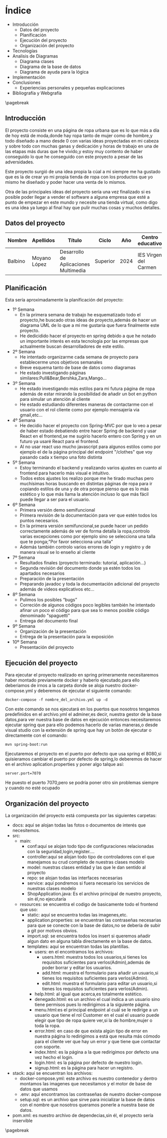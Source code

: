 # Índice

* Introducción
  * Datos del proyecto
  * Planificación
  * Ejecución del proyecto
  * Organización del proyecto
* Tecnologías
* Analisis de Diagramas
  * Diagrama clases
  * Diagrama de la base de datos
  * Diagrama de ayuda para la lógica
* Implementación
* Conclusiones
  * Experiencias personales y pequeñas explicaciones
* Bibliografía y Webgrafía   

\pagebreak

## Introducción
El proyecto consiste en una página de ropa urbana que es lo que más a día de hoy está de moda,donde hay ropa tanto de mujer como de hombre,y todo diseñado a mano desde 0 con varias ideas proyectadas en mi cabeza y sobre todo con muchas ganas y dedicación y horas de trabajo en una de las etapas más duras que he vivido,y estoy muy contento de haber conseguido lo que he conseguido con este proyecto a pesar de las adversidades.

Este proyecto surgió de una idea propia la cúal a mi siempre me ha gustado que es la de crear yo mi propia tienda de ropa con los productos que yo mismo he diseñado y poder hacer una venta de lo mismos.

Otra de las principales ideas del proyecto sería una vez finalizado si es posible poder llegar a vender el software a alguna empresa que esté a punto de empezar en este mundo y necesite una tienda virtual, como digo es una idea ya luego al final hay que pulir muchas cosas y muchos detalles.

## Datos del proyecto

| Nombre | Apellidos | Título | Ciclo | Año | Centro educativo |
| --- | --- | --- | --- | --- | --- |
| Balbino | Moyano López | Desarrollo de Aplicaciones Multimedia | Superior | 2024 | IES Virgen del Carmen |


## Planificación

Esta sería aproximadamente la planificación del proyecto:

* 1º Semana 
  * En la primera semana de trabajo he esquematizado todo el proyecto,he buscado otras ideas de proyecto,además de hacer un diagrama UML de lo que a mi me gustaría que fuera finalmente este proyecto.
  * He dedicidido hacer el proyecto en spring debido a que he notado un importante interés en esta tecnología por las empresas que actualmente buscan desarrolladores de este estilo.
* 2º Semana 
  * He intentado organizarme cada semana de proyecto para establecerme unos objetivos semanales
  * Breve esquema tanto de base de datos como diagramas
  * He estado investigando páginas similares:Pull&Bear,Bershka,Zara,Mango...
* 3º Semana
  * He estado investigando más estilos para mi futura página de ropa además de estar mirando la posibilidad de añadir un bot en python para simular un atención al cliente
  * He estado estudiando diferentes maneras de contactarme con el usuario con el rol cliente como por ejemplo mensajería via gmail,etc...
* 4º Semana 
  * He decidio hacer el proyecto con Spring-MVC por que lo veo a pesar de haber estado debatiendo entre hacer Spring de backend y usar React en el frontend,se me sugirío hacerlo entero con Spring y en un futuro ya usaré React para el frontend.
  * Al no usar react uso mucho javascript para algunos estilos como por ejemplo el de la página principal del endpoint "/clothes" que voy pasando cada x tiempo una foto distinta
* 5º Semana 
  * Estoy terminando el backend y realizando varios ajustes en cuanto al frontend para hacerlo más visual e intuitivo.
  * Todos estos ajustes los realizo porque me he tirado muchas pero muchísimas horas buscando en distintas páginas de ropa para ir copiando estilos de una y de otra porque pienso que es lo más estético y lo que más llama la atención incluso lo que más fácil puede llegar a ser para el usuario.
* 6º Semana 
  * Primera versión demo semifuncional
  * Primera revisión de la documentación para ver que estén todos los puntos necesarios.
  * En la primera versión semifuncional,se puede hacer un pedido correctamente además de ver de forma detalla la ropa,controlo varias excepciones como por ejemplo sino se selecciona una talla que te ponga;"Por favor selecciona una talla"
  * Además también controlo varios errores de login y registro  y de manera visual se lo enseño al cliente
* 7º Semana
  * Resultados finales (proyecto terminado: tutorial, aplicación…) 
  * Segunda revisión del documento donde ya estén todos los apartados necesarios 
  * Preparación de la presentación 
  * Preparando javadoc y toda la documentación adicional del proyecto además de videos explicativos etc...
* 8º Semana 
  * Pulimos los posibles “bugs”
  * Correción de algunos códigos poco legibles también he intentado afinar un poco el código para que sea lo menos posible código denominado "spaguetti"
  * Entrega del documento final 
* 9º Semana   
  * Organización de la presentación
  * Entrega de la presentación para la exposición 
* 10º Semana  
  * Presentación del proyecto

## Ejecución del proyecto
Para ejecutar el proyecto realizado en spring primeramente necesitaremos haber montado previamente docker y haberlo ejecutado,para ello deberiamos de irnos a la carpeta donde se aloja nuestro docker-compose.yml y deberemos de ejecutar el siguiente comando:
```docker
docker-compose -f nombre_del_archivo.yml up -d
```
Con este comando se nos ejecutará en los puertos que nosotros tengamos predefinidos en el archivo.yml el adminer,es decir, nuestra gestor de la base datos,para ver nuestra base de datos en ejecución entonces necesitaremos ejecutar spring que para ello podemos hacerlo de varias maneras,o desde visual studio con la extensión de spring que hay un botón de ejecutar o directamente con el comando:
```spring
mvn spring-boot:run
```
Ejecutaremos el proyecto en el puerto por defecto que usa spring el 8080,si quisieramos cambiar el puerto por defecto de spring,lo deberemos de hacer en el archivo aplication.properties y poner algo talque así:
```application.properties
server.port=7070
```
He puesto el puerto 7070,pero se podría poner otro sin problemas siempre y cuando no esté ocupado


## Organización del proyecto
La organización del proyecto está compuesta por las siguientes carpetas:
- docs: aquí se alojan todas las fotos o documentos de interés que necesitemos.
- src:
  - main:
    - conf:aquí se alojan todo tipo de configuraciones relacionadas con la seguridad,login,register....
    - controller:aquí se alojan todo tipo de controladores con el que manejamos su crud completo de nuestras clases modelo
    - model: nuestras clases entidad y las que le dan sentido al proyecto
    - repo: se alojan todas las interfaces necesarias 
    - service: aquí pondremos si fuera necesario los servicios de nuestras clases modelo
    - ShopApplication.java: Es el archivo principal de nuestro proyecto, sin él,no ejecutaría
  - resources: se encuentra el codigo de basicamente todo el frontend que uso:
    - static: aquí se encuentra todas las imagenes,etc.
    - application.properties: se encuentran las contraseñas necesarias para que se conecte con la base de datos,no se debería de subir a git por motivos obvios.
    - import.sql: se encuentra todos los insert si queremos añadir algun dato en alguna tabla directamente en la base de datos.
    - templates: aquí se encuentran todas las plantillas.
      - users: en el encontramos los archivos:
        - users.html: muestra todos los usuarios,si tienes los requisitos suficientes para verlos(Admin),además de poder borrar y editar los usuarios.
        - add.html: muestra el formulario para añadir un usuario,si tienes los requisitos suficientes para verlos(Admin).
        - edit.html: muestra el formulario para editar un usuario,si tienes los requisitos suficientes para verlos(Admin).
      - help.html: al igual que acerca,es totalmente estético.
      - denegado.html: es un archivo el cual indica a un usuario sino tiene permisos pues lo redirigimos a la siguiente página.
      - menu.html:es el principal endpoint al cuál se le redirige a un usuario que tiene el rol Customer en el cual el usuario puede elegir que tipo de ropa quiere ver,si la de hombre,mujer o toda la ropa.
      - error.html: en caso de que exista algún tipo de error en nuestra página lo redirigimos a está que resulta más cómodo para el cliente ver que hay un error y que tiene que contactar con soporte.
      - index.html: es la página a la que redirigimos por defecto una vez hecho el login.
      - login.html: es la página por defecto de nuestro login.
      - signup.html: es la página para hacer un registro.
- stack: aquí se encuentran los archivos:
  - docker-compose.yml: este archivo es nuestro contenedor y dentro montamos las imagenes que necesitamos y el motor de base de datos que usamos
  - .env: aquí encontramos las contraseñas de nuestro docker-compose
  - setup.sql: es un archivo que sirve para inicializar la base de datos con el nombre que nosotros queramos ponerle a nuestra base de datos.
- pom.xml: es nuestro archivo de dependecias,sin él, el proyecto sería inservible

\pagebreak

